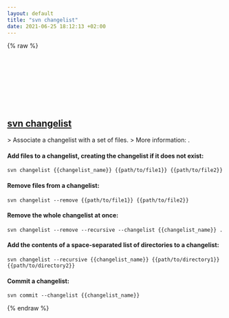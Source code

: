 ```yaml
---
layout: default
title: "svn changelist"
date: 2021-06-25 18:12:13 +02:00
---
```

{% raw %}
<h2 id="svn-changelist">
  <a href="/en/common/svn-changelist.html">svn changelist</a> <a href="#svn-changelist"><svg class="icon">
    <use href="/assets/images/unicode_sprite.svg#link" />
  </svg></a>
</h2>
> Associate a changelist with a set of files.
> More information: <http://svnbook.red-bean.com/en/1.7/svn.advanced.changelists.html>.

#### Add files to a changelist, creating the changelist if it does not exist:
```shell
svn changelist {{changelist_name}} {{path/to/file1}} {{path/to/file2}}
```
#### Remove files from a changelist:
```shell
svn changelist --remove {{path/to/file1}} {{path/to/file2}}
```
#### Remove the whole changelist at once:
```shell
svn changelist --remove --recursive --changelist {{changelist_name}} .
```
#### Add the contents of a space-separated list of directories to a changelist:
```shell
svn changelist --recursive {{changelist_name}} {{path/to/directory1}} {{path/to/directory2}}
```
#### Commit a changelist:
```shell
svn commit --changelist {{changelist_name}}
```
{% endraw %}